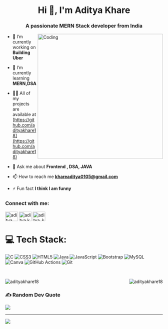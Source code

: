 <h1 align="center">Hi 👋, I'm Aditya Khare</h1>
<h3 align="center">A passionate MERN Stack developer from India</h3>
<img align="right" alt="Coding" width="400" src="https://media.tenor.com/rePDfDWO3XoAAAAd/hacking.gif">


- 🔭 I’m currently working on **Building Uber**

- 🌱 I’m currently learning **MERN,DSA**

- 👨‍💻 All of my projects are available at [https://github.com/adityakhare18](https://github.com/adityakhare18)

- 💬 Ask me about **Frontend , DSA, JAVA**

- 📫 How to reach me **khareaditya0105@gmail.com**

- ⚡ Fun fact **I think I am funny**

<h3 align="left">Connect with me:</h3>
<p align="left">
<a href="https://linkedin.com/in/aditya khare" target="blank"><img align="center" src="https://raw.githubusercontent.com/rahuldkjain/github-profile-readme-generator/master/src/images/icons/Social/linked-in-alt.svg" alt="aditya khare" height="30" width="40" /></a>
<a href="https://instagram.com/aditya.khare18" target="blank"><img align="center" src="https://raw.githubusercontent.com/rahuldkjain/github-profile-readme-generator/master/src/images/icons/Social/instagram.svg" alt="aditya.khare18" height="30" width="40" /></a>
<a href="https://www.leetcode.com/aditya_khare18" target="blank"><img align="center" src="https://raw.githubusercontent.com/rahuldkjain/github-profile-readme-generator/master/src/images/icons/Social/leet-code.svg" alt="aditya_khare18" height="30" width="40" /></a>
</p>

# 💻 Tech Stack:
![C](https://img.shields.io/badge/c-%2300599C.svg?style=for-the-badge&logo=c&logoColor=white) ![CSS3](https://img.shields.io/badge/css3-%231572B6.svg?style=for-the-badge&logo=css3&logoColor=white) ![HTML5](https://img.shields.io/badge/html5-%23E34F26.svg?style=for-the-badge&logo=html5&logoColor=white) ![Java](https://img.shields.io/badge/java-%23ED8B00.svg?style=for-the-badge&logo=openjdk&logoColor=white) ![JavaScript](https://img.shields.io/badge/javascript-%23323330.svg?style=for-the-badge&logo=javascript&logoColor=%23F7DF1E) ![Bootstrap](https://img.shields.io/badge/bootstrap-%238511FA.svg?style=for-the-badge&logo=bootstrap&logoColor=white) ![MySQL](https://img.shields.io/badge/mysql-4479A1.svg?style=for-the-badge&logo=mysql&logoColor=white) ![Canva](https://img.shields.io/badge/Canva-%2300C4CC.svg?style=for-the-badge&logo=Canva&logoColor=white) ![GitHub Actions](https://img.shields.io/badge/github%20actions-%232671E5.svg?style=for-the-badge&logo=githubactions&logoColor=white) ![Git](https://img.shields.io/badge/git-%23F05033.svg?style=for-the-badge&logo=git&logoColor=white)


<br>

<p><img align="left" src="https://github-readme-stats.vercel.app/api/top-langs?username=adityakhare18&show_icons=true&locale=en&layout=compact&bg_color=151515" alt="adityakhare18" /></p>
<!-- <br> -->

<p>&nbsp;<img align="right" src="https://github-readme-stats.vercel.app/api?username=adityakhare18&show_icons=true&locale=en&bg_color=151515" alt="adityakhare18" /></p>



### ✍️ Random Dev Quote
![](https://quotes-github-readme.vercel.app/api?type=horizontal&theme=radical)

---
[![](https://visitcount.itsvg.in/api?id=aditya.khare18&icon=0&color=0)](https://visitcount.itsvg.in)

